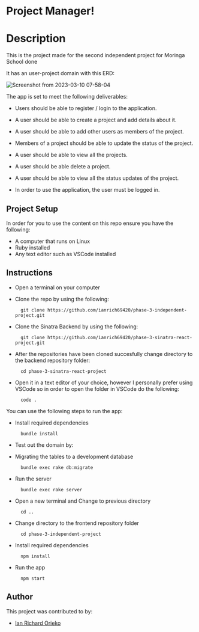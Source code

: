 # Project Manager!

# Description

This is the project made for the second independent project for Moringa School done

It has an user-project domain with this ERD:

![Screenshot from 2023-03-10 07-58-04](https://user-images.githubusercontent.com/117741313/224227432-0a713161-af83-42da-92cf-1e2b193268a0.png)

The app is set to meet the following deliverables:

- Users should be able to register / login to the application.

- A user should be able to create a project and add details about it.

- A user should be able to add other users as members of the project.

- Members of a project should be able to update the status of the project.

- A user should  be able to view all the projects.

- A user should be able delete a project.

- A user should be able to view all the status updates of the project.

- In order to use the application, the user must be logged in.

## Project Setup

In order for you to use the content on this repo ensure you have the following:

- A computer that runs on Linux
- Ruby installed
- Any text editor such as VSCode installed

## Instructions

- Open a terminal on your computer
- Clone the repo by using the following:

        git clone https://github.com/ianrich69420/phase-3-independent-project.git

- Clone the Sinatra Backend by using the following:

        git clone https://github.com/ianrich69420/phase-3-sinatra-react-project.git

- After the repositories have been cloned succesfully change directory to the backend repository folder:

        cd phase-3-sinatra-react-project

- Open it in a text editor of your choice, however I personally prefer using VSCode so in order to open the folder in VSCode do the following:

        code .

You can use the following steps to run the app:

- Install required dependencies

        bundle install  

- Test out the domain by:

- Migrating the tables to a development database

        bundle exec rake db:migrate

- Run the server

        bundle exec rake server

- Open a new terminal and Change to previous directory

        cd ..

- Change directory to the frontend repository folder

        cd phase-3-independent-project

- Install required dependencies

        npm install

- Run the app

        npm start

## Author
This project was contributed to by:
- [Ian Richard Orieko](https://github.com/ianrich69420/)
